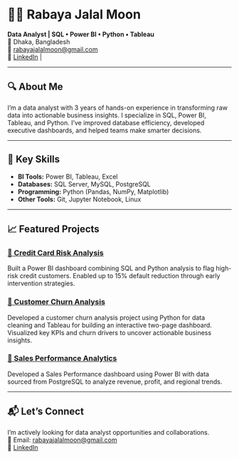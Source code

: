 # 👩‍💻 Rabaya Jalal Moon

**Data Analyst | SQL • Power BI • Python • Tableau**  
📍 Dhaka, Bangladesh  
📧 rabayajalalmoon@gmail.com  
🔗 [LinkedIn](https://linkedin.com/in/rabaya-jalal-moon) |

---

## 🔍 About Me

I’m a data analyst with 3 years of hands-on experience in transforming raw data into actionable business insights. I specialize in SQL, Power BI, Tableau, and Python. I’ve improved database efficiency, developed executive dashboards, and helped teams make smarter decisions.

---

## 🧠 Key Skills

- **BI Tools:** Power BI, Tableau, Excel  
- **Databases:** SQL Server, MySQL, PostgreSQL  
- **Programming:** Python (Pandas, NumPy, Matplotlib)  
- **Other Tools:** Git, Jupyter Notebook, Linux  

---

## 📈 Featured Projects

### [🔗 Credit Card Risk Analysis](https://github.com/moonjalal9695/credit-card-data-analysis)
Built a Power BI dashboard combining SQL and Python analysis to flag high-risk credit customers. Enabled up to 15% default reduction through early intervention strategies.

### [🔗 Customer Churn Analysis](https://github.com/moonjalal9695/customer-churn-dashboard)
Developed a customer churn analysis project using Python for data cleaning and Tableau for building an interactive two-page dashboard.
Visualized key KPIs and churn drivers to uncover actionable business insights.

### [🔗 Sales Performance Analytics](https://github.com/moonjalal9695/Sales-Performance-Analytics-Dashboard)
Developed a Sales Performance dashboard using Power BI with data sourced from PostgreSQL to analyze revenue, profit, and regional trends.

---

## 📬 Let’s Connect

I’m actively looking for data analyst opportunities and collaborations.  
📧 Email: rabayajalalmoon@gmail.com  
🔗 [LinkedIn](https://linkedin.com/in/rabaya-jalal-moon)
